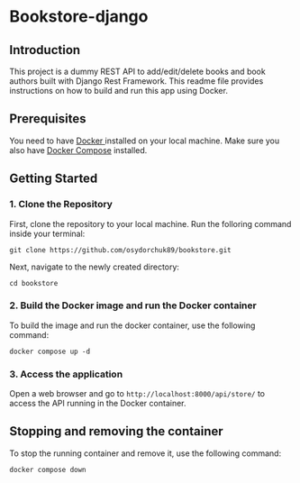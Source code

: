 # Bookstore-django

## Introduction

This project is a dummy REST API to add/edit/delete books and book authors built with Django Rest Framework. This readme file provides instructions on how to build and run this app using Docker.

## Prerequisites

You need to have [Docker ](https://docs.docker.com/get-docker/)installed on your local machine. Make sure you also have [Docker Compose](https://docs.docker.com/compose/install/) installed.

## Getting Started

### 1. Clone the Repository

First, clone the repository to your local machine. Run the folloring command inside your terminal:

```
git clone https://github.com/osydorchuk89/bookstore.git
```

Next, navigate to the newly created directory:

```
cd bookstore
```

### 2. Build the Docker image and run the Docker container

To build the image and run the docker container, use the following command:

```
docker compose up -d
```

### 3. Access the application

Open a web browser and go to `http://localhost:8000/api/store/` to access the API running in the Docker container.

## Stopping and removing the container

To stop the running container and remove it, use the following command:

```
docker compose down
```
